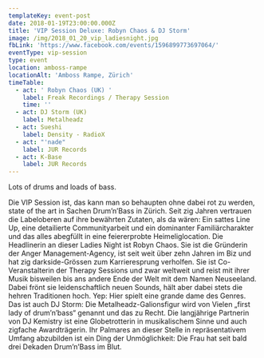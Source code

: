 ```yaml
---
templateKey: event-post
date: 2018-01-19T23:00:00.000Z
title: 'VIP Session Deluxe: Robyn Chaos & DJ Storm'
image: /img/2018_01_20_vip_ladiesnight.jpg
fbLink: 'https://www.facebook.com/events/1596899773697064/'
eventType: vip-session
type: event
location: amboss-rampe
locationAlt: 'Amboss Rampe, Zürich'
timeTable:
  - act: ' Robyn Chaos (UK) '
    label: Freak Recordings / Therapy Session
    time: ''
  - act: DJ Storm (UK)
    label: Metalheadz
  - act: Sueshi
    label: Density - RadioX
  - act: "'nade"
    label: JUR Records
  - act: K-Base
    label: JUR Records
---
```


Lots of drums and loads of bass.

Die VIP Session ist, das kann man so behaupten ohne dabei rot zu werden, state of the art in Sachen Drum’n’Bass in Zürich. Seit zig Jahren vertrauen die Labeloberen auf ihre bewährten Zutaten, als da wären: Ein sattes Line Up, eine detailierte Communityarbeit und ein dominanter Familiärcharakter und das alles abegfüllt in eine feiererprobte Heimeliglocation. Die Headlinerin an dieser Ladies Night ist Robyn Chaos. Sie ist die Gründerin der Anger Management-Agency, ist seit weit über zehn Jahren im Biz und hat zig darkside-Grössen zum Karrieresprung verholfen. Sie ist Co-Veranstalterin der Therapy Sessions und zwar weltweit und reist mit ihrer Musik bisweilen bis ans andere Ende der Welt mit dem Namen Neuseeland. Dabei frönt sie leidenschaftlich neuen Sounds, hält aber dabei stets die hehren Traditionen hoch. Yep: Hier spielt eine grande dame des Genres. Das ist auch DJ Storm: Die Metalheadz-Galionsfigur wird von Vielen „first lady of drum’n’bass“ genannt und das zu Recht. Die langjährige Partnerin von DJ Kemistry ist eine Globetrotterin in musikalischem Sinne und auch zigfache Awardträgerin. Ihr Palmares an dieser Stelle in repräsentativem Umfang abzubilden ist ein Ding der Unmöglichkeit: Die Frau hat seit bald drei Dekaden Drum’n’Bass im Blut.
